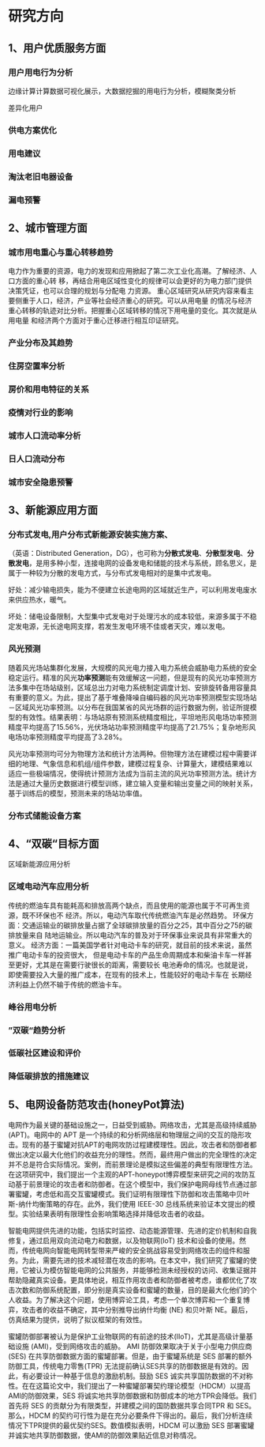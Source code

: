 # 研究方向

## 1、用户优质服务方面

### 用户用电行为分析

边缘计算计算数据可视化展示，大数据挖掘的用电行为分析，模糊聚类分析

差异化用户

### 供电方案优化

### 用电建议

### 淘汰老旧电器设备

### 漏电预警



## 2、城市管理方面

### 城市用电重心与重心转移趋势

电力作为重要的资源，电力的发现和应用掀起了第二次工业化高潮。了解经济、人口方面的重心转 移，再结合用电区域性变化的规律可以会更好的为电力部门提供决策凭证，也可以合理的规划与分配电 力资源。 重心区域研究从研究内容来看主要侧重于人口，经济，产业等社会经济重心的研究。可以从用电量 的情况与经济重心转移的轨迹对比分析。把握重心区域转移的情况下用电量的变化。其次就是从用电量 和经济两个方面对于重心迁移进行相互印证研究。

### 产业分布及其趋势

### 住房空置率分析

### 房价和用电特征的关系

### 疫情对行业的影响

### 城市人口流动率分析

### 日人口流动分布

### 城市安全隐患预警

## 3、新能源应用方面

### 分布式发电,用户分布式新能源安装实施方案、

（英语：Distributed Generation，DG），也可称为**分散式发电**、**分散型发电**、**分散发电**，是用多种小型，连接电网的设备发电和储能的技术与系统，顾名思义，是属于一种较为分散的发电方式，与分布式发电相对的是集中式发电。

好处：减少输电损失，能为不便建立长途电网的区域就近生产，可以利用发电废水来供应热水，暖气。

坏处：储电设备限制，大型集中式发电对于处理污水的成本较低，来源多属于不稳定发电源，无长途电网支撑，若发生发电环境不佳或者天灾，难以发电。

### 风光预测

随着风光场站集群化发展，大规模的风光电力接入电力系统会威胁电力系统的安全稳定运行。精准的风光**功率预测**能有效缓解这一问题，但是现有的风光功率预测方法多集中在场站级别，区域总出力对电力系统制定调度计划、安排旋转备用容量具有重要的意义。为此，提出了基于堆叠降噪自编码器的风光功率预测模型实现场站－区域风光功率预测。以分布在我国某省的风光场群的运行数据为例，验证所提模型的有效性。结果表明：与场站原有预测系统精度相比，平坦地形风电场功率预测精度平均提高了15.56%，光伏场站功率预测精度平均提高了21.75%；复杂地形风电场功率预测精度平均提高了3.28%。

风光功率预测均可分为物理方法和统计方法两种。但物理方法在建模过程中需要详细的地理、气象信息和机组/组件参数，建模过程复杂、计算量大，建模结果难以适应一些极端情况，使得统计预测方法成为当前主流的风光功率预测方法。统计方法是通过大量历史数据进行模型训练，建立输入变量和输出变量之间的映射关系，基于训练后的模型，预测未来的场站功率值。

### 分布式储能设备方案

## 4、“双碳“目标方面

区域新能源应用分析

### 区域电动汽车应用分析

传统的燃油车具有能耗高和排放高两个缺点，而且使用的能源也属于不可再生资源，既不环保也不 经济。所以，电动汽车取代传统燃油汽车是必然趋势。 环保方面：交通运输业的碳排放量占据了全球碳排放量的百分之25，其中百分之75的碳排放量来自 陆地运输业。所以电动汽车的普及对于环保事业来说具有非常重大的意义。 经济方面：一篇美国学者针对电动卡车的研究，就目前的技术来说，虽然推广电动卡车的投资很大， 但是电动卡车的产品生命周期成本和柴油卡车一样甚至更好，尤其是在需要行驶很长的距离，需要较长 电池寿命的情况。也就是说，即使需要投入大量的推广成本，在现有的技术上，性能较好的电动卡车在 长期经济利益上仍然不输于传统的燃油卡车。

### 峰谷用电分析

### ”双碳“趋势分析

### 低碳社区建设和评价

### 降低碳排放的措施建议



## 5、电网设备防范攻击(honeyPot算法)

电网作为最关键的基础设施之一，日益受到威胁。网络攻击，尤其是高级持续威胁 (APT)。电网中的 APT 是一个持续的和分析网络层和物理层之间的交互的隐形攻击。现有的基于蜜罐对抗APT的电网攻防过程建模理性。因此，攻击者和防御者都做出决定以最大化他们的收益充分的理性。然而，最终用户做出的完全理性的决定并不总是符合实际情况。案例，而前景理论是模拟这些偏差的典型有限理性方法。在这项研究中，我们提出一个主观的APT-honeypot博弈模型来研究之间的攻防互动基于前景理论的攻击者和防御者。在这个模型中，我们保护电网母线节点通过部署蜜罐，考虑低和高交互蜜罐模式。我们证明有限理性下防御和攻击策略中贝叶斯-纳什均衡策略的存在。此外，我们使用 IEEE-30 总线系统来验证本文提出的模型。实验结果表明有限理性会影响策略选择并降低攻击者的收益。



智能电网提供先进的功能，包括实时监控、动态能源管理、先进的定价机制和自我修复，通过启用双向流动电力和数据，以及物联网(IoT) 技术和设备的使用。然而，传统电网向智能电网转型带来严峻的安全挑战容易受到网络攻击的组件和服务。为此，需要先进的技术减轻潜在攻击的影响。在本文中，我们研究了蜜罐的使用，它被认为模仿智能电网的公共服务，并能够检测未经授权的访问、收集证据并帮助隐藏真实设备。更具体地说，相互作用攻击者和防御者被考虑，谁都优化了攻击次数和防御系统配置，即分别是真实设备和蜜罐的数量，目的是最大化他们的个人收益。为了解决这个问题，使用博弈论工具，考虑一个单次博弈和一个重复博弈，攻击者的收益不确定，其中分别推导出纳什均衡 (NE) 和贝叶斯 NE。最后，仿真结果为提供，说明了拟议框架的有效性。



蜜罐防御部署被认为是保护工业物联网的有前途的技术(IIoT)，尤其是高级计量基础设施 (AMI)，受到网络攻击的威胁。 AMI 防御效果取决于关于小型电力供应商 (SES) 在共享防御数据方面的蜜罐部署。但是，由于蜜罐系统是 SES 部署的额外防御工具，传统电力零售(TPR) 无法提前确认SES共享的防御数据是有效的。因此，有必要设计一种基于信息的激励机制。鼓励 SES 诚实共享国防数据的不对称性。在在这篇论文中，我们提出了一种蜜罐部署契约理论模型（HDCM）以提高AMI的防御效果，SES 将诚实地共享防御数据和防御成本的地方TPR会降低。我们首先将 SES 的贡献分为有限类型，并建模之间的国防数据共享合同TPR 和 SES。那么，HDCM 的契约可行性为是在充分必要条件下得出的。最后，我们分析连续情况下TPR提供的最优契约SES。数值模拟表明，HDCM 可以激励 SES 部署蜜罐并诚实地共享防御数据，使AMI的防御效果贴近信息对称情况。
